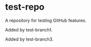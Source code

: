 test-repo
=========

A repository for testing GitHub features.

Added by test-branch1.

Added by test-branch3.
